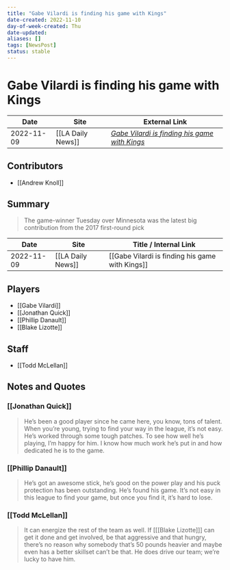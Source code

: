 ```yaml
---
title: "Gabe Vilardi is finding his game with Kings"
date-created: 2022-11-10
day-of-week-created: Thu
date-updated: 
aliases: []
tags: [NewsPost]
status: stable
---
```


# Gabe Vilardi is finding his game with Kings

| Date       | Site              | External Link                                                                                                                      |
| ---------- | ----------------- | ---------------------------------------------------------------------------------------------------------------------------------- |
| 2022-11-09 | [[LA Daily News]] | [*Gabe Vilardi is finding his game with Kings*](https://www.dailynews.com/2022/11/09/gabe-valardi-is-finding-his-game-with-kings/) |

## Contributors
- [[Andrew Knoll]]

## Summary
> The game-winner Tuesday over Minnesota was the latest big contribution from the 2017 first-round pick

| Date       | Site              | Title / Internal Link                           |
| ---------- | ----------------- | ----------------------------------------------- |
| 2022-11-09 | [[LA Daily News]] | [[Gabe Vilardi is finding his game with Kings]] |

## Players
- [[Gabe Vilardi]]
- [[Jonathan Quick]]
- [[Phillip Danault]]
- [[Blake Lizotte]]

## Staff
- [[Todd McLellan]]

## Notes and Quotes
### [[Jonathan Quick]]
> He’s been a good player since he came here, you know, tons of talent. When you’re young, trying to find your way in the league, it’s not easy. He’s worked through some tough patches. To see how well he’s playing, I’m happy for him. I know how much work he’s put in and how dedicated he is to the game.

### [[Phillip Danault]]
> He’s got an awesome stick, he’s good on the power play and his puck protection has been outstanding. He’s found his game. It’s not easy in this league to find your game, but once you find it, it’s hard to lose.

### [[Todd McLellan]]
> It can energize the rest of the team as well. If \[[[Blake Lizotte]]] can get it done and get involved, be that aggressive and that hungry, there’s no reason why somebody that’s 50 pounds heavier and maybe even has a better skillset can’t be that. He does drive our team; we’re lucky to have him.

